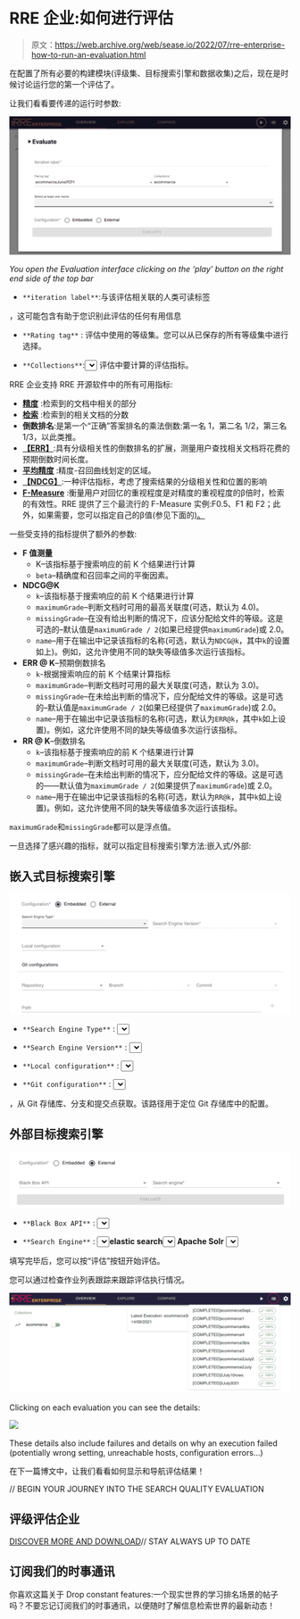 # RRE 企业:如何进行评估

> 原文：<https://web.archive.org/web/sease.io/2022/07/rre-enterprise-how-to-run-an-evaluation.html>

在配置了所有必要的构建模块(评级集、目标搜索引擎和数据收集)之后，现在是时候讨论运行您的第一个评估了。

让我们看看要传递的运行时参数:

![](img/4568c8542038b373f3b18ae8228e5a50.png)

*You open the Evaluation interface clicking on the ‘play’ button on the right end side of the top bar*

*   `**iteration label**`:与该评估相关联的人类可读标签

，这可能包含有助于您识别此评估的任何有用信息



*   `**Rating tag**` : 评估中使用的等级集。您可以从已保存的所有等级集中进行选择。

*   `**Collections**`:<select>要在评估中使用的数据集合注意:您只能选择您已选择的评级集中可用的集合。 Metrics :</select> 评估中要计算的评估指标。

RRE 企业支持 RRE 开源软件中的所有可用指标:

*   **[精度](https://web.archive.org/web/20221202222200/https://en.wikipedia.org/wiki/Precision_and_recall)** :检索到的文档中相关的部分
*   **[检索](https://web.archive.org/web/20221202222200/https://en.wikipedia.org/wiki/Precision_and_recall)** :检索到的相关文档的分数
*   **倒数排名**:是第一个“正确”答案排名的乘法倒数:第一名 1，第二名 1/2，第三名 1/3，以此类推。
*   **[【ERR】](https://web.archive.org/web/20221202222200/https://dl.acm.org/doi/abs/10.1145/1645953.1646033)**:具有分级相关性的倒数排名的扩展，测量用户查找相关文档将花费的预期倒数时间长度。
*   **[平均精度](https://web.archive.org/web/20221202222200/https://en.wikipedia.org/wiki/Evaluation_measures_(information_retrieval)#Average_precision)** :精度-召回曲线划定的区域。
*   **[【NDCG】](https://web.archive.org/web/20221202222200/https://en.wikipedia.org/wiki/Discounted_cumulative_gain)**:一种评估指标，考虑了搜索结果的分级相关性和位置的影响
*   **[F-Measure](https://web.archive.org/web/20221202222200/https://en.wikipedia.org/wiki/F-score)** :衡量用户对回忆的重视程度是对精度的重视程度的β倍时，检索的有效性。RRE 提供了三个最流行的 F-Measure 实例:F0.5、F1 和 F2；此外，如果需要，您可以指定自己的β值(参见下面的[)。](https://web.archive.org/web/20221202222200/https://github.com/SeaseLtd/rated-ranking-evaluator/wiki/Evaluation-Measures#controlling-evaluation)



一些受支持的指标提供了额外的参数:

*   **F 值测量**
    *   K–该指标基于搜索响应的前 K 个结果进行计算
    *   `beta`–精确度和召回率之间的平衡因素。
*   **NDCG@K**
    *   `k`–该指标基于搜索响应的前 K 个结果进行计算
    *   `maximumGrade`–判断文档时可用的最高关联度(可选，默认为 4.0)。
    *   `missingGrade`–在没有给出判断的情况下，应该分配给文件的等级。这是可选的–默认值是`maximumGrade / 2`(如果已经提供`maximumGrade`)或 2.0。
    *   `name`–用于在输出中记录该指标的名称(可选，默认为`NDCG@k`，其中`k`的设置如上)。例如，这允许使用不同的缺失等级值多次运行该指标。
*   **ERR @ K**–预期倒数排名
    *   `k`-根据搜索响应的前 K 个结果计算指标
    *   `maximumGrade`–判断文档时可用的最大关联度(可选，默认为 3.0)。
    *   `missingGrade`–在未给出判断的情况下，应分配给文件的等级。这是可选的–默认值是`maximumGrade / 2`(如果已经提供了`maximumGrade`)或 2.0。
    *   `name`–用于在输出中记录该指标的名称(可选，默认为`ERR@k`，其中`k`如上设置)。例如，这允许使用不同的缺失等级值多次运行该指标。
*   **RR @ K**–倒数排名
    *   `k`–该指标基于搜索响应的前 K 个结果进行计算
    *   `maximumGrade`–判断文档时可用的最大关联度(可选，默认为 3.0)。
    *   `missingGrade`–在未给出判断的情况下，应分配给文件的等级。这是可选的——默认值为`maximumGrade / 2`(如果提供了`maximumGrade`)或 2.0。
    *   `name`–用于在输出中记录该指标的名称(可选，默认为`RR@k`，其中`k`如上设置)。例如，这允许使用不同的缺失等级值多次运行该指标。



`maximumGrade`和`missingGrade`都可以是浮点值。

一旦选择了感兴趣的指标，就可以指定目标搜索引擎方法:嵌入式/外部:

## 嵌入式目标搜索引擎

![](img/0d143aa8f9e61154e9d44e4a24c51174.png)

*   `**Search Engine Type**` : <select>为你的搜索引擎提供动力的技术(Elasticsearch 或 Apache Solr)</select>



*   `**Search Engine Version**` : <select>支持的搜索引擎版本列表</select>

*   `**Local configuration**` : <select>启动嵌入式搜索引擎时使用的搜索引擎配置。</select>

*   `**Git configuration**` : <select>启动嵌入式搜索引擎时使用的搜索引擎配置</select>

，从 Git 存储库、分支和提交点获取。该路径用于定位 Git 存储库中的配置。

## 外部目标搜索引擎

![](img/1a7fcad372e8b3a38b9eccb778da5210.png)

*   `**Black Box API**` : <select>保存的 API 端点中的目标黑盒</select>



*   `**Search Engine**` : <select>与所选黑盒 API 关联的</select>**elastic search**<select>或</select> **Apache Solr** <select>端点，在保存的端点中</select>



填写完毕后，您可以按“评估”按钮开始评估。

您可以通过检查作业列表跟踪来跟踪评估执行情况。

![](img/e19df26cd3581c740b39d1e37c83b7ee.png)

Clicking on each evaluation you can see the details:

![](img/fc7f98a53460a44b393fb2b1d224c600.png)

These details also include failures and details on why an execution failed (potentially wrong setting, unreachable hosts, configuration errors…)

在下一篇博文中，让我们看看如何显示和导航评估结果！

// BEGIN YOUR JOURNEY INTO THE SEARCH QUALITY EVALUATION

## 评级评估企业

[DISCOVER MORE AND DOWNLOAD](https://web.archive.org/web/20221202222200/https://sease.io/rated-ranking-evaluator-enterprise)// STAY ALWAYS UP TO DATE

## 订阅我们的时事通讯

你喜欢这篇关于 Drop constant features:一个现实世界的学习排名场景的帖子吗？不要忘记订阅我们的时事通讯，以便随时了解信息检索世界的最新动态！
